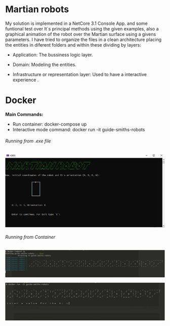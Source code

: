 # Martian robots
My solution is implemented in a NetCore 3.1 Console App. and some funtional test over It´s principal methods using the given examples, also a graphical animation of the robot over the Martian surface using a givens parameters. 
I have tried to organize the files in a clean architecture placing the entities in diferent folders and within these dividing by layers: 
- Application:
  The bussiness logic layer. 
  
- Domain: 
  Modeling the entities. 

- Infrastructure or representation layer: 
  Used to have a interactive experience . 

# Docker 

**Main Commands:**  
- Run container: docker-compose up  
- Interactive mode command: docker run -it guide-smiths-robots

###### Running from .exe file  

![alt text](https://github.com/jgiganto/Robots/blob/master/images/imagefromvisualStudiomini.PNG?raw=true)

###### Running from Container

![alt text](https://github.com/jgiganto/Robots/blob/master/images/dockermini.PNG?raw=true)

![alt text](https://github.com/jgiganto/Robots/blob/master/images/docker2mini.PNG?raw=true)

 
